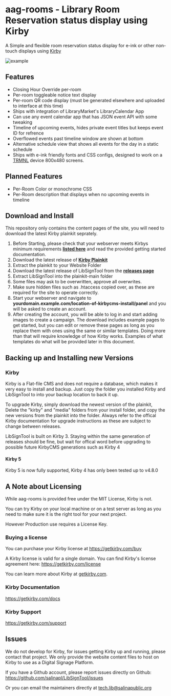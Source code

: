 # aag-rooms - Library Room Reservation status display using Kirby
A Simple and flexible room reservation status display for e-ink or other non-touch displays using [Kirby](https://getkirby.com)

![example](https://github.com/user-attachments/assets/18a9217b-5817-4ca8-9a20-8d3d1fd7c1ba)

## Features

- Closing Hour Override per-room
- Per-room toggleable notice text display
- Per-room QR code display (must be generated elsewhere and uploaded to interface at this time)
- Ships with integration of LibraryMarket's LibraryCalendar App
- Can use any event calendar app that has JSON event API with some tweaking
- Timeline of upcoming events, hides private event titles but keeps event ID for refrence
- Overflowed events past timeline window are shown at bottom
- Alternative schedule view that shows all events for the day in a static schedule
- Ships with e-ink friendly fonts and CSS configs, designed to work on a [TRMNL](https://usetrmnl.com/) device 800x480 screens.

## Planned Features

- Per-Room Color or monochrome CSS
- Per-Room description that displays when no upcoming events in timeline

## Download and Install

This repository only contains the content pages of the site, you will need to download the latest Kirby plainkit seprately.

1. Before Starting, please check that your webserver meets Kirbys minimum requirements **[listed here](https://getkirby.com/docs/guide/quickstart#requirements)** and read the provided getting started documentation.
1. Download the latest release of **[Kirby Plainkit](https://github.com/getkirby/plainkit)**
1. Extract the plainkit to your Website Folder
1. Download the latest release of LibSignTool from the **[releases page](https://github.com/salinapl/LibSignTool/releases)**
1. Extract LibSignTool into the plainkit-main folder
1. Some files may ask to be overwritten, approve all overwrites.
1. Make sure hidden files such as .htaccess copied over, as these are required for the site to operate correctly.
1. Start your webserver and navigate to **yourdomain.example.com/location-of-kirbycms-install/panel** and you will be asked to create an account.
1. After creating the account, you will be able to log in and start adding images to create a campaign. The download includes example pages to get started, but you can edit or remove these pages as long as you replace them with ones using the same or similar templates. Doing more than that will require knowledge of how Kirby works. Examples of what templates do what will be provided later in this document.

## Backing up and Installing new Versions

### Kirby
Kirby is a Flat-file CMS and does not require a database, which makes it very easy to
install and backup. Just copy the folder you installed Kirby and LibSignTool to into your backup location to back it up.

To upgrade Kirby, simply download the newest version of the plainkit, Delete the "kirby" and "media" folders from your install folder, and copy the new versions from the plainkit into the folder. Always refer to the offical Kirby documentation for upgrade instructions as these are subject to change between releases.

LibSignTool is built on Kirby 3. Staying within the same generation of releases should be fine, but wait for offical word before upgrading to possible future KirbyCMS generations such as Kirby 4

#### Kirby 5
Kirby 5 is now fully supported, Kirby 4 has only been tested up to v4.8.0

## A Note about Licensing

While aag-rooms is provided free under the MIT License, Kirby is not.

You can try Kirby on your local machine or on a test
server as long as you need to make sure it is the right
tool for your next project.

However Production use requires a License Key.

### Buying a license

You can purchase your Kirby license at
<https://getkirby.com/buy>

A Kirby license is valid for a single domain. You can find
Kirby's license agreement here: <https://getkirby.com/license>

You can learn more about Kirby at [getkirby.com](https://getkirby.com).

### Kirby Documentation

<https://getkirby.com/docs>

### Kirby Support

<https://getkirby.com/support>
    
## Issues

We do not develop for Kirby, for issues getting Kirby up and running, please contact that project. We only provide the website content files to host on Kirby to use as a Digital Signage Platform.

If you have a Github account, please report issues directly on Github: <https://github.com/salinapl/LibSignTool/issues>

Or you can email the maintainers directly at <tech.lib@salinapublic.org>

